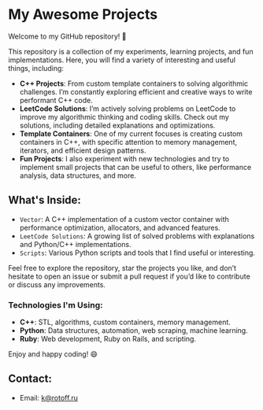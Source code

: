 # My Awesome Projects

Welcome to my GitHub repository! 🚀

This repository is a collection of my experiments, learning projects, and fun implementations. Here, you will find a variety of interesting and useful things, including:

- **C++ Projects**: From custom template containers to solving algorithmic challenges. I’m constantly exploring efficient and creative ways to write performant C++ code.
- **LeetCode Solutions**: I’m actively solving problems on LeetCode to improve my algorithmic thinking and coding skills. Check out my solutions, including detailed explanations and optimizations.
- **Template Containers**: One of my current focuses is creating custom containers in C++, with specific attention to memory management, iterators, and efficient design patterns.
- **Fun Projects**: I also experiment with new technologies and try to implement small projects that can be useful to others, like performance analysis, data structures, and more.

## What's Inside:

- `Vector`: A C++ implementation of a custom vector container with performance optimization, allocators, and advanced features.
- `LeetCode Solutions`: A growing list of solved problems with explanations and Python/C++ implementations.
- `Scripts`: Various Python scripts and tools that I find useful or interesting.

Feel free to explore the repository, star the projects you like, and don’t hesitate to open an issue or submit a pull request if you’d like to contribute or discuss any improvements.

### Technologies I'm Using:
- **C++**: STL, algorithms, custom containers, memory management.
- **Python**: Data structures, automation, web scraping, machine learning.
- **Ruby**: Web development, Ruby on Rails, and scripting.

Enjoy and happy coding! 😄

## Contact:
- Email: k@rotoff.ru
